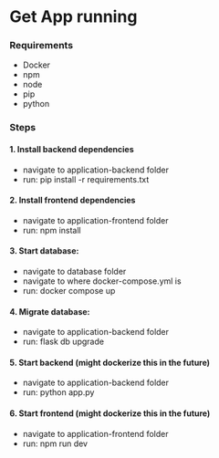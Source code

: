 # Get App running
### Requirements
- Docker
- npm
- node
- pip
- python


### Steps
#### 1. Install backend dependencies
   - navigate to application-backend folder
   - run: pip install -r requirements.txt


#### 2. Install frontend dependencies
   - navigate to application-frontend folder
   - run: npm install


#### 3. Start database:
- navigate to database folder 
- navigate to where docker-compose.yml is
- run: docker compose up


#### 4. Migrate database:
   - navigate to application-backend folder
   - run: flask db upgrade


#### 5. Start backend (might dockerize this in the future)
   - navigate to application-backend folder
   - run: python app.py


#### 6. Start frontend (might dockerize this in the future)
   - navigate to application-frontend folder
   - run: npm run dev